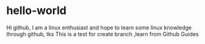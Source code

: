 # hello-world
Hi github, I am a linux enthusiast and hope to learn some linux knowledge through github, tks
This is a test for create branch ,learn from Github Guides
